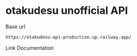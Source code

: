 # otakudesu unofficial API

Base url 
```
https://otakudesu-api-production.up.railway.app/

```
Link Documentation
```

```



